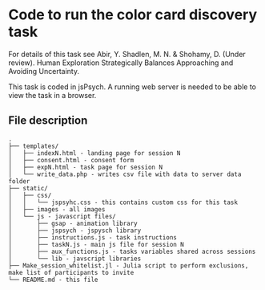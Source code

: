 # Code to run the color card discovery task
For details of this task see Abir, Y. Shadlen, M. N. & Shohamy, D. (Under review). Human Exploration Strategically Balances Approaching and Avoiding Uncertainty.

This task is coded in jsPsych. A running web server is needed to be able to view the task in a browser.

## File description
```
.
├── templates/
│   ├── indexN.html - landing page for session N
│   ├── consent.html - consent form
│   ├── expN.html - task page for session N
│   └── write_data.php - writes csv file with data to server data folder
├── static/
│   ├── css/
│   │   └── jspsyhc.css - this contains custom css for this task
│   ├── images - all images
│   └── js - javascript files/
│       ├── gsap - animation library
│       ├── jspsych - jspysch library
│       ├── instructions.js - task instructions
│       ├── taskN.js - main js file for session N
│       ├── aux_functions.js - tasks variables shared across sessions
│       └── lib - javscript libraries
├── Make_session_whitelist.jl - Julia script to perform exclusions, make list of participants to invite
└── README.md - this file
```
